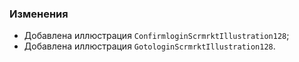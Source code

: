 ### Изменения

- Добавлена иллюстрация `ConfirmloginScrmrktIllustration128`;
- Добавлена иллюстрация `GotologinScrmrktIllustration128`.
